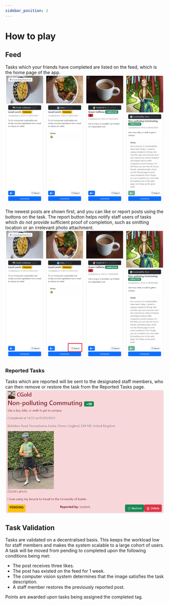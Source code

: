 ```yaml
---
sidebar_position: 2
---
```


# How to play
## Feed
Tasks which your friends have completed are listed on the feed, which is the home page of the app.
![Feed picture](./assets/feed.png)

The newest posts are shown first, and you can like or report posts using the buttons on the task. The report button helps notify staff users of tasks which do not provide sufficient proof of completion, such as omitting location or an irrelevant photo attachment.
![Like and report buttons](./assets/feed2.png)

### Reported Tasks
Tasks which are reported will be sent to the designated staff members, who can then remove or restore the task from the Reported Tasks page.
![Reported tasks view](./assets/feed3.png)

## Task Validation
Tasks are validated on a decentralised basis. This keeps the workload low for staff members and makes the system scalable to a large cohort of users. A task will be moved from pending to completed upon the following conditions being met:
- The post receives three likes.
- The post has existed on the feed for 1 week.
- The computer vision system determines that the image satisfies the task description.
- A staff member restores the previously reported post.

Points are awarded upon tasks being assigned the completed tag.
